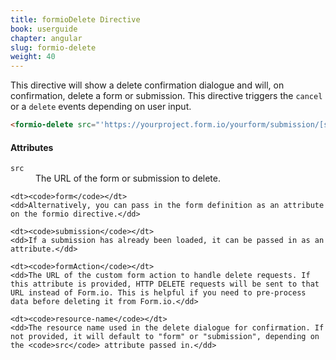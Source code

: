 ```yaml
---
title: formioDelete Directive
book: userguide
chapter: angular
slug: formio-delete
weight: 40
---
```

This directive will show a delete confirmation dialogue and will, on confirmation, delete a form or submission. This directive triggers the `cancel` or a `delete` events depending on user input.

```html
<formio-delete src="'https://yourproject.form.io/yourform/submission/[submission_id]'"></formio-delete>
```

#### Attributes

<dl class="dl-horizontal">
    <dt><code>src</code></dt>
    <dd>The URL of the form or submission to delete.</dd>

    <dt><code>form</code></dt>
    <dd>Alternatively, you can pass in the form definition as an attribute on the formio directive.</dd>

    <dt><code>submission</code></dt>
    <dd>If a submission has already been loaded, it can be passed in as an attribute.</dd>

    <dt><code>formAction</code></dt>
    <dd>The URL of the custom form action to handle delete requests. If this attribute is provided, HTTP DELETE requests will be sent to that URL instead of Form.io. This is helpful if you need to pre-process data before deleting it from Form.io.</dd>

    <dt><code>resource-name</code></dt>
    <dd>The resource name used in the delete dialogue for confirmation. If not provided, it will default to "form" or "submission", depending on the <code>src</code> attribute passed in.</dd>
</dl>

